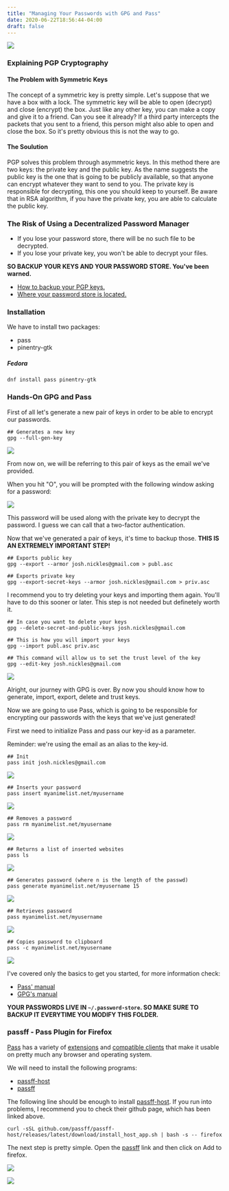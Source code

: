 ```yaml
---
title: "Managing Your Passwords with GPG and Pass"
date: 2020-06-22T18:56:44-04:00
draft: false
---
```


![](../images/managing-your-passwords-with-gpg-and-pass.png)

### Explaining PGP Cryptography

#### The Problem with Symmetric Keys

The concept of a symmetric key is pretty simple. Let's suppose that we have a box with a lock. The symmetric key will be able to open (decrypt) and close (encrypt) the box. Just like any other key, you can make a copy and give it to a friend. Can you see it already? If a third party intercepts the packets that you sent to a friend, this person might also able to open and close the box. So it's pretty obvious this is not the way to go.

#### The Soulution

PGP solves this problem through asymmetric keys. In this method there are two keys: the private key and the public key. As the name suggests the public key is the one that is going to be publicly available, so that anyone can encrypt whatever they want to send to you. The private key is responsible for decrypting, this one you should keep to yourself. Be aware that in RSA algorithm, if you have the private key, you are able to calculate the public key.

### The Risk of Using a Decentralized Password Manager

*   If you lose your password store, there will be no such file to be decrypted.
*   If you lose your private key, you won't be able to decrypt your files.

**SO BACKUP YOUR KEYS AND YOUR PASSWORD STORE. You've been warned.**

*   [How to backup your PGP keys.](#backup-keys)
*   [Where your password store is located.](#pass-store-location)

### Installation

We have to install two packages:

*   pass
*   pinentry-gtk

##### Fedora

    dnf install pass pinentry-gtk

### Hands-On GPG and Pass

First of all let's generate a new pair of keys in order to be able to encrypt our passwords.

    ## Generates a new key
    gpg --full-gen-key

![](../images/full-gen-key-0.png)

From now on, we will be referring to this pair of keys as the email we've provided.

When you hit "O", you will be prompted with the following window asking for a password:

![](../images/full-gen-key-1.png)

This password will be used along with the private key to decrypt the password. I guess we can call that a two-factor authentication.

<a id="backup-keys"></a>Now that we've generated a pair of keys, it's time to backup those. **THIS IS AN EXTREMELY IMPORTANT STEP!**

    ## Exports public key
    gpg --export --armor josh.nickles@gmail.com > publ.asc

    ## Exports private key
    gpg --export-secret-keys --armor josh.nickles@gmail.com > priv.asc

I recommend you to try deleting your keys and importing them again. You'll have to do this sooner or later. This step is not needed but definetely worth it.

    ## In case you want to delete your keys
    gpg --delete-secret-and-public-keys josh.nickles@gmail.com

    ## This is how you will import your keys
    gpg --import publ.asc priv.asc

    ## This command will allow us to set the trust level of the key
    gpg --edit-key josh.nickles@gmail.com

![](../images/edit-key.png)

Alright, our journey with GPG is over. By now you should know how to generate, import, export, delete and trust keys.

Now we are going to use Pass, which is going to be responsible for encrypting our passwords with the keys that we've just generated!

First we need to initialize Pass and pass our key-id as a parameter.

Reminder: we're using the email as an alias to the key-id.

    ## Init
    pass init josh.nickles@gmail.com

![](../images/pass-init.png)

    ## Inserts your password
    pass insert myanimelist.net/myusername

![](../images/pass-insert.png)

    ## Removes a password
    pass rm myanimelist.net/myusername

![](../images/pass-rm.png)

    ## Returns a list of inserted websites
    pass ls

![](../images/pass-ls.png)

    ## Generates password (where n is the length of the passwd)
    pass generate myanimelist.net/myusername 15

![](../images/pass-generate.png)

    ## Retrieves password
    pass myanimelist.net/myusername

![](../images/pass-website.png)

    ## Copies password to clipboard
    pass -c myanimelist.net/myusername

![](../images/pass-c.png)

I've covered only the basics to get you started, for more information check:

*   [Pass' manual](https://git.zx2c4.com/password-store/about/)
*   [GPG's manual](https://gnupg.org/documentation/manuals/gnupg/)

<a id="pass-store-location"></a>**YOUR PASSWORDS LIVE IN `~/.password-store`. SO MAKE SURE TO BACKUP IT EVERYTIME YOU MODIFY THIS FOLDER.**

### passff - Pass Plugin for Firefox

[Pass](https://www.passwordstore.org/) has a variety of [extensions](https://www.passwordstore.org/#extensions) and [compatible clients](https://www.passwordstore.org/#other) that make it usable on pretty much any browser and operating system.

We will need to install the following programs:

*   [passff-host](https://github.com/passff/passff-host)
*   [passff](https://addons.mozilla.org/en-US/firefox/addon/passff/)

The following line should be enough to install [passff-host](https://github.com/passff/passff-host). If you run into problems, I recommend you to check their github page, which has been linked above.

    curl -sSL github.com/passff/passff-host/releases/latest/download/install_host_app.sh | bash -s -- firefox

The next step is pretty simple. Open the [passff](https://addons.mozilla.org/en-US/firefox/addon/passff/) link and then click on <span class="font-italic">Add to firefox</span>.

![](../images/passff-0.png)

![](../images/passff-1.gif)
